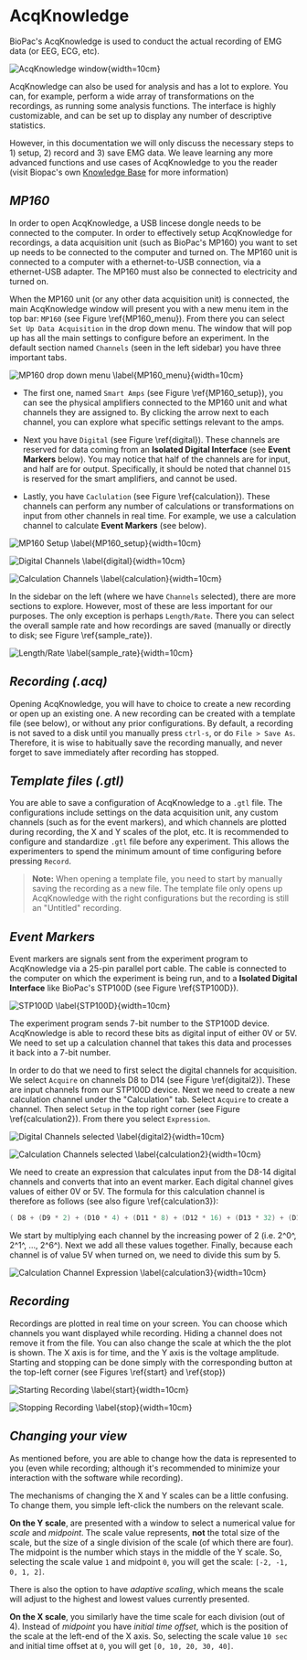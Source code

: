 # AcqKnowledge

BioPac's AcqKnowledge is used to conduct the actual recording of EMG data (or EEG, ECG, etc).

![AcqKnowledge window](./images/AcqKnowledge/AcqKnowledge.png){width=10cm}

AcqKnowledge can also be used for analysis and has a lot to explore. You can, for example, perform a wide array of transformations on the recordings, as running some analysis functions. The interface is highly customizable, and can be set up to display any number of descriptive statistics.

However, in this documentation we will only discuss the necessary steps to 1) setup, 2) record and 3) save EMG data. We leave learning any more advanced functions and use cases of AcqKnowledge to you the reader (visit Biopac's own [Knowledge Base](https://www.biopac.com/knowledge-base/) for more information)

## _MP160_

In order to open AcqKnowledge, a USB lincese dongle needs to be connected to the computer. In order to effectively setup AcqKnowledge for recordings, a data acquisition unit (such as BioPac's MP160) you want to set up needs to be connected to the computer and turned on. The MP160 unit is connected to a computer with a ethernet-to-USB connection, via a ethernet-USB adapter. The MP160 must also be connected to electricity and turned on.

When the MP160 unit (or any other data acquisition unit) is connected, the main AcqKnowledge window will present you with a new menu item in the top bar: `MP160` (see Figure \ref{MP160_menu}). From there you can select `Set Up Data Acquisition` in the drop down menu. The window that will pop up has all the main settings to configure before an experiment. In the default section named `Channels` (seen in the left sidebar) you have three important tabs.

![MP160 drop down menu \label{MP160_menu}](./images/AcqKnowledge/MP160_Setup.png){width=10cm}

- The first one, named `Smart Amps` (see Figure \ref{MP160_setup}), you can see the physical amplifiers connected to the MP160 unit and what channels they are assigned to. By clicking the arrow next to each channel, you can explore what specific settings relevant to the amps.

- Next you have `Digital` (see Figure \ref{digital}). These channels are reserved for data coming from an **Isolated Digital Interface** (see **Event Markers** below). You may notice that half of the channels are for input, and half are for output. Specifically, it should be noted that channel `D15` is reserved for the smart amplifiers, and cannot be used.

- Lastly, you have `Caclulation` (see Figure \ref{calculation}). These channels can perform any number of calculations or transformations on input from other channels in real time. For example, we use a calculation channel to calculate **Event Markers** (see below).

![MP160 Setup \label{MP160_setup}](./images/AcqKnowledge/MP160_Setup2.png){width=10cm}

![Digital Channels \label{digital}](./images/AcqKnowledge/DigitalChannels.png){width=10cm}

![Calculation Channels \label{calculation}](./images/AcqKnowledge/CalculationChannels.png){width=10cm}

In the sidebar on the left (where we have `Channels` selected), there are more sections to explore. However, most of these are less important for our purposes. The only exception is perhaps `Length/Rate`. There you can select the overall sample rate and how recordings are saved (manually or directly to disk; see Figure \ref{sample_rate}).

![Length/Rate \label{sample_rate}](./images/AcqKnowledge/SampleRate.png){width=10cm}

## _Recording (.acq)_

Opening AcqKnowledge, you will have to choice to create a new recording or open up an existing one. A new recording can be created with a template file (see below), or without any prior configurations. By default, a recording is not saved to a disk until you manually press `ctrl-s`, or do `File > Save As`. Therefore, it is wise to habitually save the recording manually, and never forget to save immediately after recording has stopped.

## _Template files (.gtl)_

You are able to save a configuration of AcqKnowledge to a `.gtl` file. The configurations include settings on the data acquisition unit, any custom channels (such as for the event markers), and which channels are plotted during recording, the X and Y scales of the plot, etc. It is recommended to configure and standardize `.gtl` file before any experiment. This allows the experimenters to spend the minimum amount of time configuring before pressing `Record`.

> **Note:** When opening a template file, you need to start by manually saving the recording as a new file. The template file only opens up AcqKnowledge with the right configurations but the recording is still an "Untitled" recording.

## _Event Markers_

Event markers are signals sent from the experiment program to AcqKnowledge via a 25-pin parallel port cable. The cable is connected to the computer on which the experiment is being run, and to a **Isolated Digital Interface** like BioPac's STP100D (see Figure \ref{STP100D}).

![STP100D \label{STP100D}](./images/STP100D.jpg){width=10cm}

The experiment program sends 7-bit number to the STP100D device. AcqKnowledge is able to record these bits as digital input of either 0V or 5V. We need to set up a calculation channel that takes this data and processes it back into a 7-bit number.

In order to do that we need to first select the digital channels for acquisition. We select `Acquire` on channels D8 to D14 (see Figure \ref{digital2}). These are input channels from our STP100D device. Next we need to create a new calculation channel under the "Calculation" tab. Select `Acquire` to create a channel. Then select `Setup` in the top right corner (see Figure \ref{calculation2}). From there you select `Expression`.

![Digital Channels selected \label{digital2}](./images/AcqKnowledge/DigitalChannels2.png){width=10cm}

![Calculation Channels selected \label{calculation2}](./images/AcqKnowledge/CalculationChannels2.png){width=10cm}

We need to create an expression that calculates input from the D8-14 digital channels and converts that into an event marker. Each digital channel gives values of either 0V or 5V. The formula for this calculation channel is therefore as follows (see also figure \ref{calculation3}):

```C
( D8 + (D9 * 2) + (D10 * 4) + (D11 * 8) + (D12 * 16) + (D13 * 32) + (D14 * 64) ) / 5
```

We start by multiplying each channel by the increasing power of 2 (i.e. 2^0^, 2^1^, ..., 2^6^). Next we add all these values together. Finally, because each channel is of value 5V when turned on, we need to divide this sum by 5.

![Calculation Channel Expression \label{calculation3}](./images/AcqKnowledge/CalculationChannels3.png){width=10cm}

## _Recording_

Recordings are plotted in real time on your screen. You can choose which channels you want displayed while recording. Hiding a channel does not remove it from the file. You can also change the scale at which the the plot is shown. The X axis is for time, and the Y axis is the voltage amplitude. Starting and stopping can be done simply with the corresponding button at the top-left corner (see Figures \ref{start} and \ref{stop})

![Starting Recording \label{start}](./images/AcqKnowledge/AcqKnowledgeStart.png){width=10cm}

![Stopping Recording \label{stop}](./images/AcqKnowledge/AcqKnowledgeStop.png){width=10cm}

## _Changing your view_

As mentioned before, you are able to change how the data is represented to you (even while recording; although it's recommended to minimize your interaction with the software while recording).

The mechanisms of changing the X and Y scales can be a little confusing. To change them, you simple left-click the numbers on the relevant scale.

**On the Y scale**, are presented with a window to select a numerical value for _scale_ and _midpoint_. The scale value represents, **not** the total size of the scale, but the size of a single division of the scale (of which there are four). The midpoint is the number which stays in the middle of the Y scale. So, selecting the scale value `1` and midpoint `0`, you will get the scale: `[-2, -1, 0, 1, 2]`.

There is also the option to have _adaptive scaling_, which means the scale will adjust to the highest and lowest values currently presented.

**On the X scale**, you similarly have the time scale for each division (out of 4). Instead of _midpoint_ you have _initial time offset_, which is the position of the scale at the left-end of the X axis. So, selecting the scale value `10 sec` and initial time offset at `0`, you will get `[0, 10, 20, 30, 40]`.
